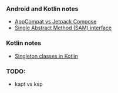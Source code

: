 ### Android and Kotlin notes

- [AppCompat vs Jetpack Compose](./AppCompatVsCompose.md)
- [Single Abstract Method (SAM) interface](./SAMInterface.md)

### Kotlin notes
- [Singleton classes in Kotlin](https://www.baeldung.com/kotlin/singleton-classes)

### TODO:
- kapt vs ksp
